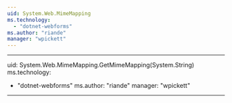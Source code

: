 ```yaml
---
uid: System.Web.MimeMapping
ms.technology: 
  - "dotnet-webforms"
ms.author: "riande"
manager: "wpickett"
---
```


---
uid: System.Web.MimeMapping.GetMimeMapping(System.String)
ms.technology: 
  - "dotnet-webforms"
ms.author: "riande"
manager: "wpickett"
---
